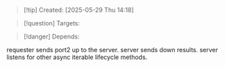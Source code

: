 
>[!tip] Created: [2025-05-29 Thu 14:18]

>[!question] Targets: 

>[!danger] Depends: 

requester sends port2 up to the server.
server sends down results.
server listens for other async iterable lifecycle methods.